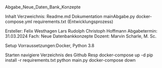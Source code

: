 Abgabe_Neue_Daten_Bank_Konzepte

Inhalt Verzweichnis:
Readme.md
Dokumentation
mainAbgabe.py
docker-compose.yml
requirements.txt
(Entwicklungsprozess)


Ersteller:
Felix Westhagen
Lars Rudolph
Christoph Hoffmann
Abgabetermin: 31.03.2024
Fach: Neue Datenbankkonzepte
Dozent: Marvin Scharle, M. Sc.

Setup
Vorraussetzungen:Docker, Python 3.8

Starten  navigiere Verzeichnis des Github Resp
docker-compose up -d
pip install -r requirements.txt
python main.py
docker-compose down